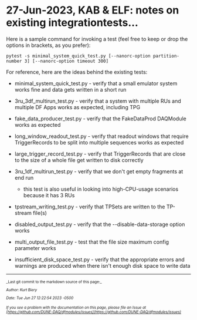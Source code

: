 # 27-Jun-2023, KAB & ELF: notes on existing integrationtests...

Here is a sample command for invoking a test (feel free to keep or drop the options in brackets, as you prefer):

```
pytest -s minimal_system_quick_test.py [--nanorc-option partition-number 3] [--nanorc-option timeout 300]
```

For reference, here are the ideas behind the existing tests:

* minimal_system_quick_test.py - verify that a small emulator system works fine and data gets written in a short run

* 3ru_3df_multirun_test.py - verify that a system with multiple RUs and multiple DF Apps works as expected, including TPG

* fake_data_producer_test.py - verify that the FakeDataProd DAQModule works as expected

* long_window_readout_test.py - verify that readout windows that require TriggerRecords to be split into multiple sequences works as expected

* large_trigger_record_test.py - verify that TriggerRecords that are close to the size of a whole file get written to disk correctly

* 3ru_1df_multirun_test.py - verify that we don't get empty fragments at end run

  * this test is also useful in looking into high-CPU-usage scenarios because it has 3 RUs

* tpstream_writing_test.py - verify that TPSets are written to the TP-stream file(s)

* disabled_output_test.py - verify that the --disable-data-storage option works

* multi_output_file_test.py - test that the file size maximum config parameter works

* insufficient_disk_space_test.py - verify that the appropriate errors and warnings are produced when there isn't enough disk space to write data


-----

<font size="1">
_Last git commit to the markdown source of this page:_


_Author: Kurt Biery_

_Date: Tue Jun 27 12:22:54 2023 -0500_

_If you see a problem with the documentation on this page, please file an Issue at [https://github.com/DUNE-DAQ/dfmodules/issues](https://github.com/DUNE-DAQ/dfmodules/issues)_
</font>
